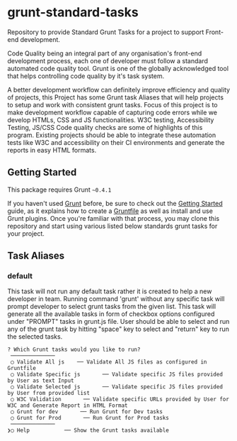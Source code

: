 # grunt-standard-tasks
Repository to provide Standard Grunt Tasks for a project to support Front-end development.

Code Quality being an integral part of any organisation's front-end development process, each one of developer must follow a standard automated code quality tool. Grunt is one of the globally acknowledged tool that helps controlling code quality by it's task system.

A better development workflow can definitely improve efficiency and quality of projects, this Project has some Grunt task Aliases that will help projects to setup and work with consistent grunt tasks. Focus of this project is to make development workflow capable of capturing code errors while we develop HTMLs, CSS and JS functionalities. W3C testing, Accessibility Testing, JS/CSS Code quality checks are some of highlights of this program. Existing projects should be able to integrate these automation tests like W3C and accessibility on their CI environments and generate the reports in easy HTML formats.

## Getting Started
This package requires Grunt `~0.4.1`

If you haven't used [Grunt](http://gruntjs.com/) before, be sure to check out the [Getting Started](http://gruntjs.com/getting-started) guide, as it explains how to create a [Gruntfile](http://gruntjs.com/sample-gruntfile) as well as install and use Grunt plugins. Once you're familiar with that process, you may clone this repository and start using various listed below standards grunt tasks for your project.

## Task Aliases

### default
This task will not run any default task rather it is created to help a new developer in team. Running command 'grunt' without any specific task will prompt developer to select grunt tasks from the given list. This task will generate all the available tasks in form of checkbox options configured under "PROMPT" tasks in grunt.js file. User should be able to select and run any of the grunt task by hitting "space" key to select and "return" key to run the selected tasks.

```shell
? Which Grunt tasks would you like to run? 
 ──────────────
 ◯ Validate All js    ── Validate All JS files as configured in Gruntfile
 ◯ Validate Specific js       ── Validate specific JS files provided by User as text Input
 ◯ Validate Selected js       ── Validate specific JS files provided by User from provided list
 ◯ W3C Validation       ── Validate specific URLs provided by User for W3C and Generate Report in HTML Format
 ◯ Grunt for dev       ── Run Grunt for Dev tasks
 ◯ Grunt for Prod       ── Run Grunt for Prod tasks
 ──────────────
❯◯ Help           ── Show the Grunt tasks available
```